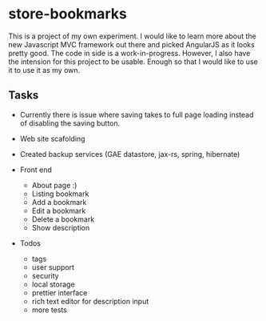 store-bookmarks
===============

This is a project of my own experiment.  I would like to learn more about the new Javascript MVC framework out there and picked AngularJS as it looks pretty good.  The code in side is a work-in-progress.  However, I also have the intension for this project to be usable.  Enough so that I would like to use it to use it as my own.  

Tasks
-----

- Currently there is issue where saving takes to full page loading instead of disabling the saving button.

- Web site scafolding
- Created backup services (GAE datastore, jax-rs, spring, hibernate)
- Front end 
    - About page :)
    - Listing bookmark
    - Add a bookmark
    - Edit a bookmark
    - Delete a bookmark
    - Show description
- Todos
    - tags
    - user support
    - security
    - local storage
    - prettier interface
    - rich text editor for description input
    - more tests
